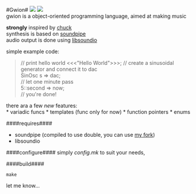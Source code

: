 #Gwion#
![](http://b.repl.ca/v1/version-pre--alpha-red.png)
![](http://b.repl.ca/v1/language-C-green.png)  
gwion is a object-oriented programming language, aimed at making music

**strongly** inspired by [chuck](http://chuck.stanford.edu/)  
synthesis is based on [soundpipe](http://paulbatchelor.github.io/proj/soundpipe.html)  
audio output is done using [libsoundio](http://libsound.io/)  

simple example code:
> // print hello world
>	<<<"Hello World">>>;
> // create a sinusoidal generator and connect it to dac  
> SinOsc s => dac;  
> // let one minute pass  
> 5::second => now;  
> // you're done!

there ara a few *new* features:  	
	* variadic funcs
	* templates (func only for now)
	* function pointers
	* enums

####requires####
* soundpipe (compiled to use double, you can use [my fork](https://github.com/fennecdjay/Soundpipe))
* libsoundio

####configure####
simply *config.mk* to suit your needs, 

####build####
```
make
```


let me know...
